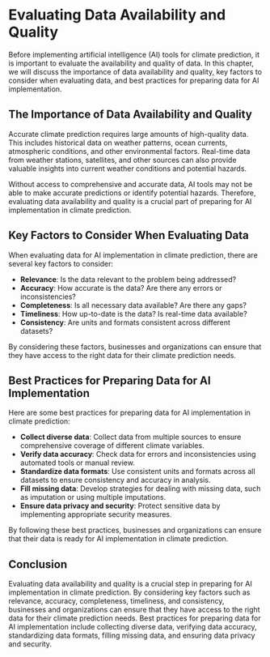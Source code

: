 Evaluating Data Availability and Quality
==========================================================================================================

Before implementing artificial intelligence (AI) tools for climate prediction, it is important to evaluate the availability and quality of data. In this chapter, we will discuss the importance of data availability and quality, key factors to consider when evaluating data, and best practices for preparing data for AI implementation.

The Importance of Data Availability and Quality
-----------------------------------------------

Accurate climate prediction requires large amounts of high-quality data. This includes historical data on weather patterns, ocean currents, atmospheric conditions, and other environmental factors. Real-time data from weather stations, satellites, and other sources can also provide valuable insights into current weather conditions and potential hazards.

Without access to comprehensive and accurate data, AI tools may not be able to make accurate predictions or identify potential hazards. Therefore, evaluating data availability and quality is a crucial part of preparing for AI implementation in climate prediction.

Key Factors to Consider When Evaluating Data
--------------------------------------------

When evaluating data for AI implementation in climate prediction, there are several key factors to consider:

* **Relevance**: Is the data relevant to the problem being addressed?
* **Accuracy**: How accurate is the data? Are there any errors or inconsistencies?
* **Completeness**: Is all necessary data available? Are there any gaps?
* **Timeliness**: How up-to-date is the data? Is real-time data available?
* **Consistency**: Are units and formats consistent across different datasets?

By considering these factors, businesses and organizations can ensure that they have access to the right data for their climate prediction needs.

Best Practices for Preparing Data for AI Implementation
-------------------------------------------------------

Here are some best practices for preparing data for AI implementation in climate prediction:

* **Collect diverse data**: Collect data from multiple sources to ensure comprehensive coverage of different climate variables.
* **Verify data accuracy**: Check data for errors and inconsistencies using automated tools or manual review.
* **Standardize data formats**: Use consistent units and formats across all datasets to ensure consistency and accuracy in analysis.
* **Fill missing data**: Develop strategies for dealing with missing data, such as imputation or using multiple imputations.
* **Ensure data privacy and security**: Protect sensitive data by implementing appropriate security measures.

By following these best practices, businesses and organizations can ensure that their data is ready for AI implementation in climate prediction.

Conclusion
----------

Evaluating data availability and quality is a crucial step in preparing for AI implementation in climate prediction. By considering key factors such as relevance, accuracy, completeness, timeliness, and consistency, businesses and organizations can ensure that they have access to the right data for their climate prediction needs. Best practices for preparing data for AI implementation include collecting diverse data, verifying data accuracy, standardizing data formats, filling missing data, and ensuring data privacy and security.
